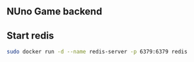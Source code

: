 ## NUno Game backend


## Start redis

```sh
sudo docker run -d --name redis-server -p 6379:6379 redis
```
